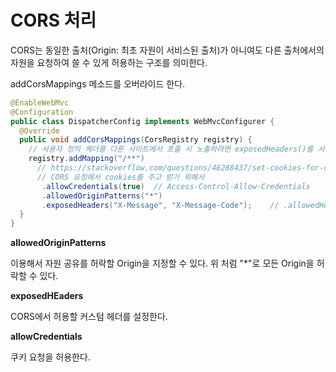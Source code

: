 # CORS 처리

CORS는 동일한 출처(Origin: 최초 자원이 서비스된 출처)가 아니여도 다른 출처에서의 자원을 요청하여 쓸 수 있게 허용하는 구조를 의미한다. 

addCorsMappings 메소드를 오버라이드 한다. 

```java
@EnableWebMvc
@Configuration
public class DispatcherConfig implements WebMvcConfigurer {
  @Override
  public void addCorsMappings(CorsRegistry registry) {
    // 사용자 정의 헤더를 다른 사이트에서 호출 시 노출하려면 exposedHeaders()를 사용해야 함 
    registry.addMapping("/**")
      // https://stackoverflow.com/questions/46288437/set-cookies-for-cross-origin-requests
      // CORS 요청에서 cookies를 주고 받기 위해서 
       .allowCredentials(true)  // Access-Control-Allow-Credentials 
       .allowedOriginPatterns("*")
       .exposedHeaders("X-Message", "X-Message-Code");    // .allowedHeaders("X-Message"); 이거 설정하면 헤더값 제어됨 
  }
}
```

**allowedOriginPatterns**

이용해서 자원 공유를 허락할 Origin을 지정할 수 있다. 위 처럼 "*"로 모든 Origin을 허락할 수 있다. 

**exposedHEaders**

CORS에서 허용할 커스텀 헤더를 설정한다.

**allowCredentials**

쿠키 요청을 허용한다.